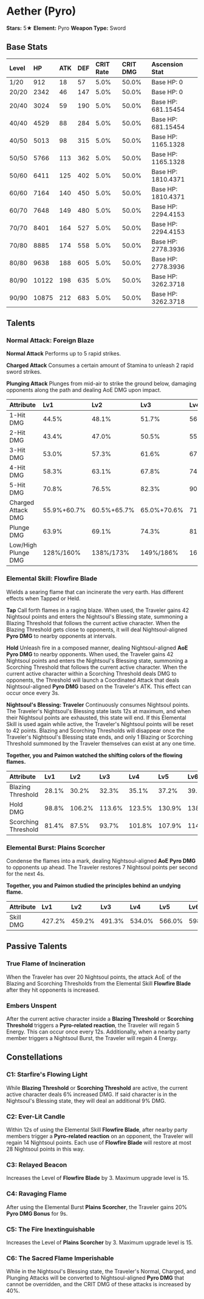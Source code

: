 # Aether (Pyro)

**Stars:** 5★
**Element:** Pyro
**Weapon Type:** Sword

## Base Stats

| Level | HP | ATK | DEF | CRIT Rate | CRIT DMG | Ascension Stat |
| :--- | :--- | :--- | :--- | :--- | :--- | :--- |
| 1/20 | 912 | 18 | 57 | 5.0% | 50.0% | Base HP: 0 |
| 20/20 | 2342 | 46 | 147 | 5.0% | 50.0% | Base HP: 0 |
| 20/40 | 3024 | 59 | 190 | 5.0% | 50.0% | Base HP: 681.15454 |
| 40/40 | 4529 | 88 | 284 | 5.0% | 50.0% | Base HP: 681.15454 |
| 40/50 | 5013 | 98 | 315 | 5.0% | 50.0% | Base HP: 1165.1328 |
| 50/50 | 5766 | 113 | 362 | 5.0% | 50.0% | Base HP: 1165.1328 |
| 50/60 | 6411 | 125 | 402 | 5.0% | 50.0% | Base HP: 1810.4371 |
| 60/60 | 7164 | 140 | 450 | 5.0% | 50.0% | Base HP: 1810.4371 |
| 60/70 | 7648 | 149 | 480 | 5.0% | 50.0% | Base HP: 2294.4153 |
| 70/70 | 8401 | 164 | 527 | 5.0% | 50.0% | Base HP: 2294.4153 |
| 70/80 | 8885 | 174 | 558 | 5.0% | 50.0% | Base HP: 2778.3936 |
| 80/80 | 9638 | 188 | 605 | 5.0% | 50.0% | Base HP: 2778.3936 |
| 80/90 | 10122 | 198 | 635 | 5.0% | 50.0% | Base HP: 3262.3718 |
| 90/90 | 10875 | 212 | 683 | 5.0% | 50.0% | Base HP: 3262.3718 |

## Talents

### Normal Attack: Foreign Blaze

**Normal Attack**
Performs up to 5 rapid strikes.

**Charged Attack**
Consumes a certain amount of Stamina to unleash 2 rapid sword strikes.

**Plunging Attack**
Plunges from mid-air to strike the ground below, damaging opponents along the path and dealing AoE DMG upon impact.

| Attribute | Lv1 | Lv2 | Lv3 | Lv4 | Lv5 | Lv6 | Lv7 | Lv8 | Lv9 | Lv10 | Lv11 | Lv12 | Lv13 | Lv14 | Lv15 |
| :--- | :--- | :--- | :--- | :--- | :--- | :--- | :--- | :--- | :--- | :--- | :--- | :--- | :--- | :--- | :--- |
| 1-Hit DMG | 44.5% | 48.1% | 51.7% | 56.9% | 60.5% | 64.6% | 70.3% | 76.0% | 81.7% | 87.9% | 94.1% |
| 2-Hit DMG | 43.4% | 47.0% | 50.5% | 55.6% | 59.1% | 63.1% | 68.7% | 74.2% | 79.8% | 85.9% | 91.9% |
| 3-Hit DMG | 53.0% | 57.3% | 61.6% | 67.8% | 72.1% | 77.0% | 83.8% | 90.6% | 97.3% | 105% | 112% |
| 4-Hit DMG | 58.3% | 63.1% | 67.8% | 74.6% | 79.3% | 84.8% | 92.2% | 99.7% | 107% | 115% | 123% |
| 5-Hit DMG | 70.8% | 76.5% | 82.3% | 90.5% | 96.3% | 103% | 112% | 121% | 130% | 140% | 150% |
| Charged Attack DMG | 55.9%+60.7% | 60.5%+65.7% | 65.0%+70.6% | 71.5%+77.7% | 76.1%+82.6% | 81.3%+88.3% | 88.4%+96.0% | 95.6%+104% | 103%+112% | 111%+120% | 118%+128% |
| Plunge DMG | 63.9% | 69.1% | 74.3% | 81.8% | 87.0% | 92.9% | 101.1% | 109.3% | 117.5% | 126.4% | 135.3% |
| Low/High Plunge DMG | 128%/160% | 138%/173% | 149%/186% | 164%/204% | 174%/217% | 186%/232% | 202%/253% | 219%/273% | 235%/293% | 253%/316% | 271%/338% |

### Elemental Skill: Flowfire Blade

Wields a searing flame that can incinerate the very earth. Has different effects when Tapped or Held.

**Tap**
Call forth flames in a raging blaze. When used, the Traveler gains 42 Nightsoul points and enters the Nightsoul's Blessing state, summoning a Blazing Threshold that follows the current active character.
When the Blazing Threshold gets close to opponents, it will deal Nightsoul-aligned **Pyro DMG** to nearby opponents at intervals.

**Hold**
Unleash fire in a composed manner, dealing Nightsoul-aligned **AoE Pyro DMG** to nearby opponents. When used, the Traveler gains 42 Nightsoul points and enters the Nightsoul's Blessing state, summoning a Scorching Threshold that follows the current active character.
When the current active character within a Scorching Threshold deals DMG to opponents, the Threshold will launch a Coordinated Attack that deals Nightsoul-aligned **Pyro DMG** based on the Traveler's ATK. This effect can occur once every 3s.

**Nightsoul's Blessing: Traveler**
Continuously consumes Nightsoul points. The Traveler's Nightsoul's Blessing state lasts 12s at maximum, and when their Nightsoul points are exhausted, this state will end. If this Elemental Skill is used again while active, the Traveler's Nightsoul points will be reset to 42 points.
Blazing and Scorching Thresholds will disappear once the Traveler's Nightsoul's Blessing state ends, and only 1 Blazing or Scorching Threshold summoned by the Traveler themselves can exist at any one time.

**Together, you and Paimon watched the shifting colors of the flowing flames.**

| Attribute | Lv1 | Lv2 | Lv3 | Lv4 | Lv5 | Lv6 | Lv7 | Lv8 | Lv9 | Lv10 | Lv11 | Lv12 | Lv13 | Lv14 | Lv15 |
| :--- | :--- | :--- | :--- | :--- | :--- | :--- | :--- | :--- | :--- | :--- | :--- | :--- | :--- | :--- | :--- |
| Blazing Threshold | 28.1% | 30.2% | 32.3% | 35.1% | 37.2% | 39.3% | 42.1% | 44.9% | 47.7% | 50.5% | 53.4% | 56.2% | 59.7% |
| Hold DMG | 98.8% | 106.2% | 113.6% | 123.5% | 130.9% | 138.3% | 148.2% | 158.1% | 168.0% | 177.8% | 187.7% | 197.6% | 210.0% |
| Scorching Threshold | 81.4% | 87.5% | 93.7% | 101.8% | 107.9% | 114.0% | 122.2% | 130.3% | 138.4% | 146.6% | 154.7% | 162.9% | 173.1% |

### Elemental Burst: Plains Scorcher

Condense the flames into a mark, dealing Nightsoul-aligned **AoE Pyro DMG** to opponents up ahead. The Traveler restores 7 Nightsoul points per second for the next 4s.

**Together, you and Paimon studied the principles behind an undying flame.**

| Attribute | Lv1 | Lv2 | Lv3 | Lv4 | Lv5 | Lv6 | Lv7 | Lv8 | Lv9 | Lv10 | Lv11 | Lv12 | Lv13 | Lv14 | Lv15 |
| :--- | :--- | :--- | :--- | :--- | :--- | :--- | :--- | :--- | :--- | :--- | :--- | :--- | :--- | :--- | :--- |
| Skill DMG | 427.2% | 459.2% | 491.3% | 534.0% | 566.0% | 598.1% | 640.8% | 683.5% | 726.2% | 769.0% | 811.7% | 854.4% | 907.8% |

## Passive Talents

### True Flame of Incineration

When the Traveler has over 20 Nightsoul points, the attack AoE of the Blazing and Scorching Thresholds from the Elemental Skill **Flowfire Blade** after they hit opponents is increased.

### Embers Unspent

After the current active character inside a **Blazing Threshold** or **Scorching Threshold** triggers a **Pyro-related reaction**, the Traveler will regain 5 Energy. This can occur once every 12s. Additionally, when a nearby party member triggers a Nightsoul Burst, the Traveler will regain 4 Energy.

## Constellations

### C1: Starfire's Flowing Light

While **Blazing Threshold** or **Scorching Threshold** are active, the current active character deals 6% increased DMG. If said character is in the Nightsoul's Blessing state, they will deal an additional 9% DMG.

### C2: Ever-Lit Candle

Within 12s of using the Elemental Skill **Flowfire Blade**, after nearby party members trigger a **Pyro-related reaction** on an opponent, the Traveler will regain 14 Nightsoul points. Each use of **Flowfire Blade** will restore at most 28 Nightsoul points in this way.

### C3: Relayed Beacon

Increases the Level of **Flowfire Blade** by 3.
Maximum upgrade level is 15.

### C4: Ravaging Flame

After using the Elemental Burst **Plains Scorcher**, the Traveler gains 20% **Pyro DMG Bonus** for 9s.

### C5: The Fire Inextinguishable

Increases the Level of **Plains Scorcher** by 3.
Maximum upgrade level is 15.

### C6: The Sacred Flame Imperishable

While in the Nightsoul's Blessing state, the Traveler's Normal, Charged, and Plunging Attacks will be converted to Nightsoul-aligned **Pyro DMG** that cannot be overridden, and the CRIT DMG of these attacks is increased by 40%.

